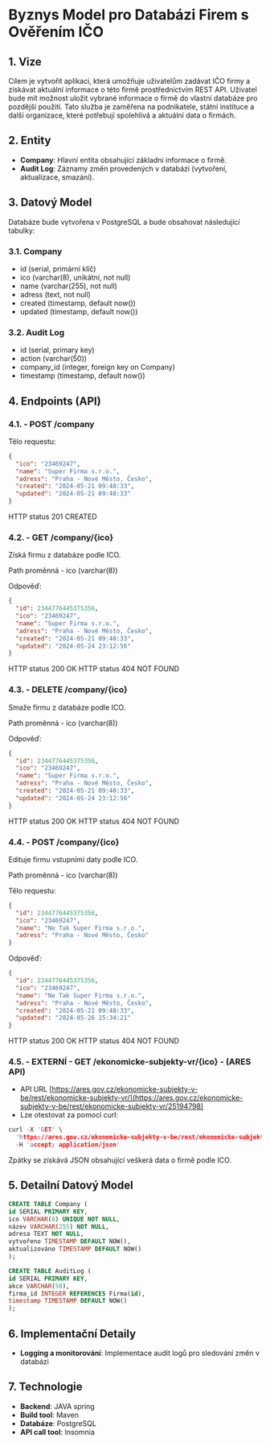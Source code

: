 # Byznys Model pro Databázi Firem s Ověřením IČO

## 1. Vize

Cílem je vytvořit aplikaci, která umožňuje uživatelům zadávat IČO firmy a získávat aktuální informace o této firmě prostřednictvím REST API. Uživatel bude mít možnost uložit vybrané informace o firmě do vlastní databáze pro pozdější použití. Tato služba je zaměřena na podnikatele, státní instituce a další organizace, které potřebují spolehlivá a aktuální data o firmách.

## 2. Entity

- **Company**: Hlavní entita obsahující základní informace o firmě.
- **Audit Log**: Záznamy změn provedených v databázi (vytvoření, aktualizace, smazání).

## 3. Datový Model

Databáze bude vytvořena v PostgreSQL a bude obsahovat následující tabulky:

### 3.1. Company

- id (serial, primární klíč)
- ico (varchar(8), unikátní, not null)
- name (varchar(255), not null)
- adress (text, not null)
- created (timestamp, default now())
- updated (timestamp, default now())

### 3.2. Audit Log

- id (serial, primary key)
- action (varchar(50))
- company_id (integer, foreign key on Company)
- timestamp (timestamp, default now())

## 4. Endpoints (API)

### 4.1. - POST /company

Tělo requestu:

```json
{
  "ico": "23469247",
  "name": "Super Firma s.r.o.",
  "adress": "Praha - Nové Město, Česko",
  "created": "2024-05-21 09:48:33",
  "updated": "2024-05-21 09:48:33"
}
```

HTTP status 201 CREATED

### 4.2. - GET /company/{ico}

Získá firmu z databáze podle ICO.

Path proměnná - ico (varchar(8))

Odpověď:

```json
{
  "id": 2344776445375356,
  "ico": "23469247",
  "name": "Super Firma s.r.o.",
  "adress": "Praha - Nové Město, Česko",
  "created": "2024-05-21 09:48:33",
  "updated": "2024-05-24 23:12:56"
}
```

HTTP status 200 OK
HTTP status 404 NOT FOUND

### 4.3. - DELETE /company/{ico}

Smaže firmu z databáze podle ICO.

Path proměnná - ico (varchar(8))

Odpověď:

```json
{
  "id": 2344776445375356,
  "ico": "23469247",
  "name": "Super Firma s.r.o.",
  "adress": "Praha - Nové Město, Česko",
  "created": "2024-05-21 09:48:33",
  "updated": "2024-05-24 23:12:56"
}
```

HTTP status 200 OK
HTTP status 404 NOT FOUND

### 4.4. - POST /company/{ico}

Edituje firmu vstupními daty podle ICO.

Path proměnná - ico (varchar(8))

Tělo requestu:

```json
{
  "id": 2344776445375356,
  "ico": "23469247",
  "name": "Ne Tak Super Firma s.r.o.",
  "adress": "Praha - Nové Město, Česko"
}
```

Odpověď:

```json
{
  "id": 2344776445375356,
  "ico": "23469247",
  "name": "Ne Tak Super Firma s.r.o.",
  "adress": "Praha - Nové Město, Česko",
  "created": "2024-05-21 09:48:33",
  "updated": "2024-05-26 15:34:21"
}
```

HTTP status 200 OK
HTTP status 404 NOT FOUND

### 4.5. - EXTERNÍ - GET /ekonomicke-subjekty-vr/{ico} - (ARES API)

- API URL [https://ares.gov.cz/ekonomicke-subjekty-v-be/rest/ekonomicke-subjekty-vr/](https://ares.gov.cz/ekonomicke-subjekty-v-be/rest/ekonomicke-subjekty-vr/25194798)
- Lze otestovat za pomocí curl:

```c
curl -X 'GET' \
  'https://ares.gov.cz/ekonomicke-subjekty-v-be/rest/ekonomicke-subjekty-vr/25194798' \
  -H 'accept: application/json'
```

Zpátky se získává JSON obsahující veškerá data o firmě podle ICO.

## 5. Detailní Datový Model

```sql
CREATE TABLE Company (
id SERIAL PRIMARY KEY,
ico VARCHAR(8) UNIQUE NOT NULL,
název VARCHAR(255) NOT NULL,
adresa TEXT NOT NULL,
vytvořeno TIMESTAMP DEFAULT NOW(),
aktualizováno TIMESTAMP DEFAULT NOW()
);

CREATE TABLE AuditLog (
id SERIAL PRIMARY KEY,
akce VARCHAR(50),
firma_id INTEGER REFERENCES Firma(id),
timestamp TIMESTAMP DEFAULT NOW()
);
```

## 6. Implementační Detaily

- **Logging a monitorování**: Implementace audit logů pro sledování změn v databázi

## 7. Technologie

- **Backend**: JAVA spring
- **Build tool**: Maven
- **Databáze**: PostgreSQL
- **API call tool**: Insomnia
